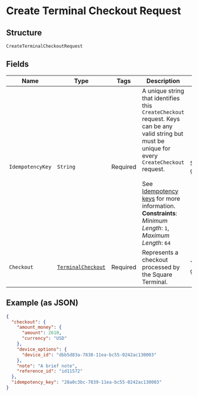 
# Create Terminal Checkout Request

## Structure

`CreateTerminalCheckoutRequest`

## Fields

| Name | Type | Tags | Description | Getter |
|  --- | --- | --- | --- | --- |
| `IdempotencyKey` | `String` | Required | A unique string that identifies this `CreateCheckout` request. Keys can be any valid string but<br>must be unique for every `CreateCheckout` request.<br><br>See [Idempotency keys](https://developer.squareup.com/docs/basics/api101/idempotency) for more information.<br>**Constraints**: *Minimum Length*: `1`, *Maximum Length*: `64` | String getIdempotencyKey() |
| `Checkout` | [`TerminalCheckout`](../../doc/models/terminal-checkout.md) | Required | Represents a checkout processed by the Square Terminal. | TerminalCheckout getCheckout() |

## Example (as JSON)

```json
{
  "checkout": {
    "amount_money": {
      "amount": 2610,
      "currency": "USD"
    },
    "device_options": {
      "device_id": "dbb5d83a-7838-11ea-bc55-0242ac130003"
    },
    "note": "A brief note",
    "reference_id": "id11572"
  },
  "idempotency_key": "28a0c3bc-7839-11ea-bc55-0242ac130003"
}
```

